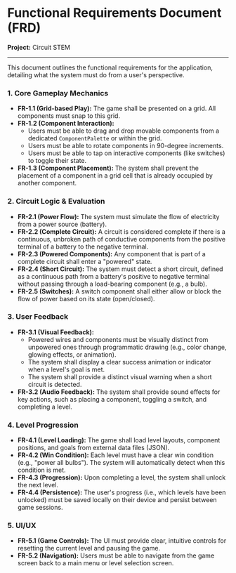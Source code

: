 # Functional Requirements Document (FRD)

**Project:** Circuit STEM

---

This document outlines the functional requirements for the application, detailing what the system must do from a user's perspective.

### 1. Core Gameplay Mechanics

*   **FR-1.1 (Grid-based Play):** The game shall be presented on a grid. All components must snap to this grid.
*   **FR-1.2 (Component Interaction):**
    *   Users must be able to drag and drop movable components from a dedicated `ComponentPalette` or within the grid.
    *   Users must be able to rotate components in 90-degree increments.
    *   Users must be able to tap on interactive components (like switches) to toggle their state.
*   **FR-1.3 (Component Placement):** The system shall prevent the placement of a component in a grid cell that is already occupied by another component.

### 2. Circuit Logic & Evaluation

*   **FR-2.1 (Power Flow):** The system must simulate the flow of electricity from a power source (battery).
*   **FR-2.2 (Complete Circuit):** A circuit is considered complete if there is a continuous, unbroken path of conductive components from the positive terminal of a battery to the negative terminal.
*   **FR-2.3 (Powered Components):** Any component that is part of a complete circuit shall enter a "powered" state.
*   **FR-2.4 (Short Circuit):** The system must detect a short circuit, defined as a continuous path from a battery's positive to negative terminal without passing through a load-bearing component (e.g., a bulb).
*   **FR-2.5 (Switches):** A switch component shall either allow or block the flow of power based on its state (open/closed).

### 3. User Feedback

*   **FR-3.1 (Visual Feedback):**
    *   Powered wires and components must be visually distinct from unpowered ones through programmatic drawing (e.g., color change, glowing effects, or animation).
    *   The system shall display a clear success animation or indicator when a level's goal is met.
    *   The system shall provide a distinct visual warning when a short circuit is detected.
*   **FR-3.2 (Audio Feedback):** The system shall provide sound effects for key actions, such as placing a component, toggling a switch, and completing a level.

### 4. Level Progression

*   **FR-4.1 (Level Loading):** The game shall load level layouts, component positions, and goals from external data files (JSON).
*   **FR-4.2 (Win Condition):** Each level must have a clear win condition (e.g., "power all bulbs"). The system will automatically detect when this condition is met.
*   **FR-4.3 (Progression):** Upon completing a level, the system shall unlock the next level.
*   **FR-4.4 (Persistence):** The user's progress (i.e., which levels have been unlocked) must be saved locally on their device and persist between game sessions.

### 5. UI/UX

*   **FR-5.1 (Game Controls):** The UI must provide clear, intuitive controls for resetting the current level and pausing the game.
*   **FR-5.2 (Navigation):** Users must be able to navigate from the game screen back to a main menu or level selection screen.